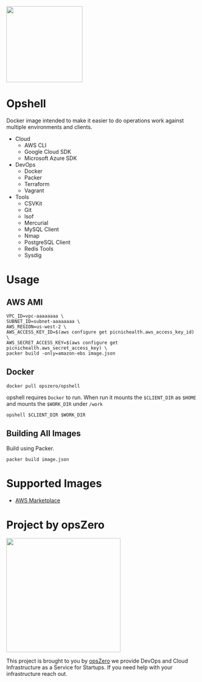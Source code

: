 <img src="http://assets.opszero.com.s3.amazonaws.com/images/Opshell.png" width="200px" />

# Opshell

Docker image intended to make it easier to do operations work against
multiple environments and clients.

 - Cloud
    - AWS CLI
    - Google Cloud SDK
    - Microsoft Azure SDK
 - DevOps
    - Docker
    - Packer
    - Terraform
    - Vagrant
 - Tools
    - CSVKit
    - Git
    - lsof
    - Mercurial
    - MySQL Client
    - Nmap
    - PostgreSQL Client
    - Redis Tools
    - Sysdig

# Usage

## AWS AMI

```
VPC_ID=vpc-aaaaaaaa \
SUBNET_ID=subnet-aaaaaaaa \
AWS_REGION=us-west-2 \
AWS_ACCESS_KEY_ID=$(aws configure get picnichealth.aws_access_key_id) \
AWS_SECRET_ACCESS_KEY=$(aws configure get picnichealth.aws_secret_access_key) \
packer build -only=amazon-ebs image.json
```


## Docker

```
docker pull opszero/opshell
```

opshell requires `Docker` to run. When run it mounts the `$CLIENT_DIR` as
`$HOME` and mounts the `$WORK_DIR` under `/work`

```
opshell $CLIENT_DIR $WORK_DIR
```

## Building All Images

Build using Packer.

```
packer build image.json
```

# Supported Images

 - [AWS Marketplace](https://aws.amazon.com/marketplace/pp/B075CLZTFG?qid=1504899558989&sr=0-2&ref_=srh_res_product_title)

# Project by opsZero

<a href="https://www.opszero.com"><img src="http://assets.opszero.com.s3.amazonaws.com/images/opszero_11_29_2016.png" width="300px"/></a>

This project is brought to you by [opsZero](https://www.opszero.com) we
provide DevOps and Cloud Infrastructure as a Service for Startups. If you
need help with your infrastructure reach out.
